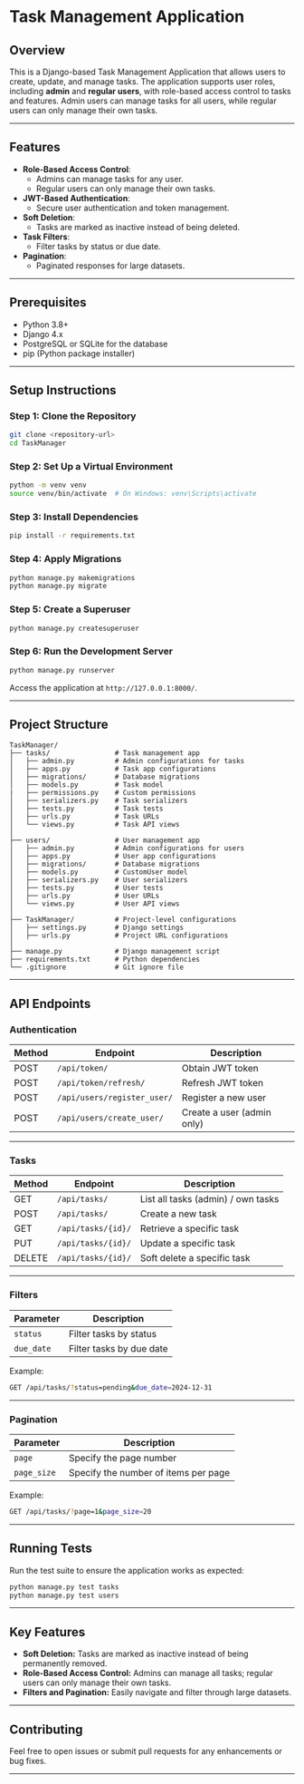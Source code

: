 
# **Task Management Application**

## **Overview**
This is a Django-based Task Management Application that allows users to create, update, and manage tasks. The application supports user roles, including **admin** and **regular users**, with role-based access control to tasks and features. Admin users can manage tasks for all users, while regular users can only manage their own tasks.

---

## **Features**
- **Role-Based Access Control**:
  - Admins can manage tasks for any user.
  - Regular users can only manage their own tasks.
- **JWT-Based Authentication**:
  - Secure user authentication and token management.
- **Soft Deletion**:
  - Tasks are marked as inactive instead of being deleted.
- **Task Filters**:
  - Filter tasks by status or due date.
- **Pagination**:
  - Paginated responses for large datasets.

---

## **Prerequisites**
- Python 3.8+
- Django 4.x
- PostgreSQL or SQLite for the database
- pip (Python package installer)

---

## **Setup Instructions**

### Step 1: Clone the Repository
```bash
git clone <repository-url>
cd TaskManager
```

### Step 2: Set Up a Virtual Environment
```bash
python -m venv venv
source venv/bin/activate  # On Windows: venv\Scripts\activate
```

### Step 3: Install Dependencies
```bash
pip install -r requirements.txt
```

### Step 4: Apply Migrations
```bash
python manage.py makemigrations
python manage.py migrate
```

### Step 5: Create a Superuser
```bash
python manage.py createsuperuser
```

### Step 6: Run the Development Server
```bash
python manage.py runserver
```

Access the application at `http://127.0.0.1:8000/`.

---

## **Project Structure**

```
TaskManager/
├── tasks/                # Task management app
│   ├── admin.py          # Admin configurations for tasks
│   ├── apps.py           # Task app configurations
│   ├── migrations/       # Database migrations
│   ├── models.py         # Task model
|   ├── permissions.py    # Custom permissions
│   ├── serializers.py    # Task serializers
│   ├── tests.py          # Task tests
│   ├── urls.py           # Task URLs
│   └── views.py          # Task API views
│
├── users/                # User management app
│   ├── admin.py          # Admin configurations for users
│   ├── apps.py           # User app configurations
│   ├── migrations/       # Database migrations
│   ├── models.py         # CustomUser model
│   ├── serializers.py    # User serializers
│   ├── tests.py          # User tests
│   ├── urls.py           # User URLs
│   └── views.py          # User API views
│
├── TaskManager/          # Project-level configurations
│   ├── settings.py       # Django settings
│   ├── urls.py           # Project URL configurations
│
├── manage.py             # Django management script
├── requirements.txt      # Python dependencies
└── .gitignore            # Git ignore file
```

---

## **API Endpoints**

### **Authentication**
| Method | Endpoint               | Description                     |
|--------|-------------------------|---------------------------------|
| POST   | `/api/token/`           | Obtain JWT token               |
| POST   | `/api/token/refresh/`   | Refresh JWT token              |
| POST   | `/api/users/register_user/`   | Register a new user            |
| POST   | `/api/users/create_user/`     | Create a user (admin only)     |

---

### **Tasks**
| Method | Endpoint                | Description                        |
|--------|--------------------------|------------------------------------|
| GET    | `/api/tasks/`            | List all tasks (admin) / own tasks |
| POST   | `/api/tasks/`            | Create a new task                  |
| GET    | `/api/tasks/{id}/`       | Retrieve a specific task           |
| PUT    | `/api/tasks/{id}/`       | Update a specific task             |
| DELETE | `/api/tasks/{id}/`       | Soft delete a specific task        |

---

### **Filters**
| Parameter  | Description                       |
|------------|-----------------------------------|
| `status`   | Filter tasks by status           |
| `due_date` | Filter tasks by due date         |

Example:
```bash
GET /api/tasks/?status=pending&due_date=2024-12-31
```

---

### **Pagination**
| Parameter    | Description                        |
|--------------|------------------------------------|
| `page`       | Specify the page number           |
| `page_size`  | Specify the number of items per page |

Example:
```bash
GET /api/tasks/?page=1&page_size=20
```

---

## **Running Tests**

Run the test suite to ensure the application works as expected:
```bash
python manage.py test tasks
python manage.py test users
```

---

## **Key Features**
- **Soft Deletion:** Tasks are marked as inactive instead of being permanently removed.
- **Role-Based Access Control:** Admins can manage all tasks; regular users can only manage their own tasks.
- **Filters and Pagination:** Easily navigate and filter through large datasets.

---

## **Contributing**
Feel free to open issues or submit pull requests for any enhancements or bug fixes.

--- 
